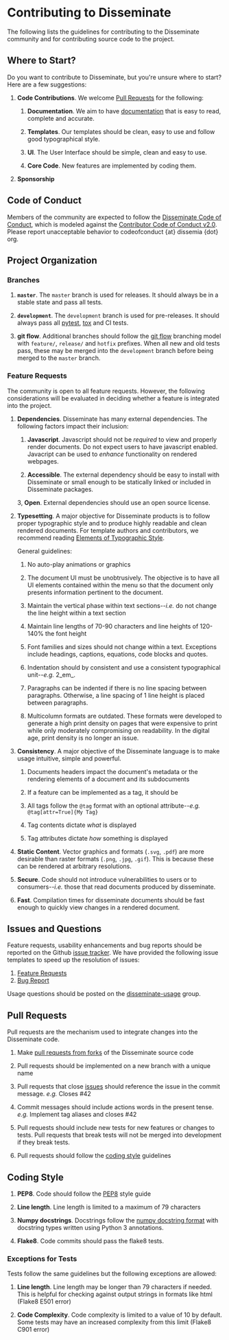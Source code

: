 # Contributing to Disseminate

The following lists the guidelines for contributing to the Disseminate community
and for contributing source code to the project.

## Where to Start?

Do you want to contribute to Disseminate, but you're unsure where to start?
Here are a few suggestions:

1. **Code Contributions**. We welcome [Pull Requests](#pull-requests) for the
   following:

    1. **Documentation**. We aim to have [documentation] that is easy to read,
       complete and accurate.
   
    2. **Templates**. Our templates should be clean, easy to use and follow
       good typographical style.
       
    3. **UI**. The User Interface should be simple, clean and easy to use.    
       
    4. **Core Code**. New features are implemented by coding them.
    
2. **Sponsorship**

## Code of Conduct

Members of the community are expected to follow the 
[Disseminate Code of Conduct], which is modeled against the 
[Contributor Code of Conduct v2.0]. Please report unacceptable behavior to
codeofconduct {at} dissemia {dot} org.

## Project Organization

### Branches

1. **``master``**. The ``master`` branch is used for releases. It should always 
   be in a stable state and pass all tests.
   
2. **``development``**. The ``development`` branch is used for pre-releases. It 
   should always pass all [pytest], [tox] and CI tests.
    
3. **git flow**. Additional branches should follow the [git flow] branching 
   model with ``feature/``, ``release/`` and ``hotfix`` prefixes. When all new 
   and old tests pass, these may be merged into the ``development`` branch 
   before being merged to the ``master`` branch.

### Feature Requests

The community is open to all feature requests. However, the following 
considerations will be evaluated in deciding whether a feature is
integrated into the project.

1. **Dependencies**. Disseminate has many external dependencies. The following
   factors impact their inclusion: 

   1. **Javascript**. Javascript should not be _required_ to view and properly
      render documents. Do not expect users to have javascript enabled. 
      Javacript can be used to *enhance* functionality on rendered 
      webpages.
      
   2. **Accessible**. The external dependency should be easy to install with
      Disseminate or small enough to be statically linked or included in 
      Disseminate packages.
      
   3, **Open**. External dependencies should use an open source license.
   
2. **Typesetting**. A major objective for Disseminate products is to follow
   proper typographic style and to produce highly readable and clean rendered
   documents. For template authors and contributors, we recommend reading 
   [Elements of Typographic Style]. 
   
   General guidelines:
   
   1. No auto-play animations or graphics
   
   2. The document UI must be unobtrusively. The objective is to have all 
      UI elements contained within the menu so that the document only
      presents information pertinent to the document.
   
   3. Maintain the vertical phase within text sections--_i.e._ do not
      change the line height within a text section
      
   4. Maintain line lengths of 70-90 characters and line heights of 120-140%
      the font height
      
   5. Font families and sizes should not change within a text. Exceptions
      include headings, captions, equations, code blocks and quotes.
      
   6. Indentation should by consistent and use a consistent typographical
      unit--_e.g._ 2_em_.
      
   7. Paragraphs can be indented if there is no line spacing between paragraphs.
      Otherwise, a line spacing of 1 line height is placed between paragraphs.
   
   8. Multicolumn formats are outdated. These formats were developed to
      generate a high print density on pages that were expensive to print
      while only moderately compromising on readability. In the digital age,
      print density is no longer an issue. 
   
3. **Consistency**. A major objective of the Disseminate language is to make
   usage intuitive, simple and powerful. 
   
   1. Documents headers impact the document's metadata or the rendering
      elements of a document and its subdocuments
      
   2. If a feature can be implemented as a tag, it should be
   
   3. All tags follow the ``@tag`` format with an optional 
   attribute--_e.g._ ``@tag[attr=True]{My Tag}``
   
   4. Tag contents dictate _what_ is displayed
   
   5. Tag attributes dictate _how_ something is displayed
   
4. **Static Content**. Vector graphics and formats (``.svg``, ``.pdf``) are 
   more desirable than raster formats (``.png``, ``.jpg``, ``.gif``).
   This is because these can be rendered at arbitrary resolutions.

5. **Secure**. Code should not introduce vulnerabilities to users or to
   consumers--_i.e._ those that read documents produced by disseminate.
   
6. **Fast**. Compilation times for disseminate documents should be fast
   enough to quickly view changes in a rendered document.

## Issues and Questions

Feature requests, usability enhancements and bug reports should be reported
on the Github [issue tracker]. We have provided the following issue templates
to speed up the resolution of issues:

  1. [Feature Requests]
  2. [Bug Report]

Usage questions should be posted on the [disseminate-usage] group.

## Pull Requests

Pull requests are the mechanism used to integrate changes into the Disseminate
code.

  1. Make [pull requests from forks] of the Disseminate source code
  
  2. Pull requests should be implemented on a new branch with a unique name
  
  3. Pull requests that close [issues](#issues-and-questions) should reference
     the issue in the commit message. _e.g._ Closes #42
     
  4. Commit messages should include actions words in the present tense.
     _e.g._ Implement tag aliases and closes #42
     
  5. Pull requests should include new tests for new features or changes to
     tests. Pull requests that break tests will not be merged into development
     if they break tests.
     
  6. Pull requests should follow the [coding style](#coding-style) guidelines

## Coding Style

1. **PEP8**. Code should follow the [PEP8] style guide

2. **Line length**. Line length is limited to a maximum of 79 characters

3. **Numpy docstrings**. Docstrings follow the [numpy docstring format] with
   docstring types written using Python 3 annotations.
   
4. **Flake8**. Code commits should pass the flake8 tests.

### Exceptions for Tests

Tests follow the same guidelines but the following exceptions are allowed:

1. **Line length**. Line length may be longer than 79 characters if needed.
   This is helpful for checking against output strings in formats like html
   (Flake8 E501 error)
   
2. **Code Complexity**. Code complexity is limited to a value of 10 by default.
   Some tests may have an increased complexity from this limit (Flake8 C901
   error)



[documentation]: https://www.dissemia.dev/docs/disseminate/index.html
[Disseminate Code of Conduct]: https://github.com/jlorieau/disseminate/blob/master/CODE_OF_CONDUCT.md
[Contributor Code of Conduct v2.0]: https://www.contributor-covenant.org/version/2/0/code_of_conduct.html
[pytest]: https://pypi.org/project/pytest/
[tox]: https://tox.readthedocs.io/en/latest/
[git flow]: https://nvie.com/posts/a-successful-git-branching-model/
[Elements of Typographic Style]: https://en.wikipedia.org/wiki/The_Elements_of_Typographic_Style
[issue tracker]: https://github.com/jlorieau/disseminate/issues
[Feature Requests]: https://github.com/jlorieau/disseminate/issues/new?assignees=&labels=&template=feature_request.md&title=
[Bug Report]: https://github.com/jlorieau/disseminate/issues/new?assignees=&labels=&template=bug_report.md&title=
[disseminate-usage]: https://groups.google.com/g/disseminate-usage
[pull requests from forks]: https://docs.github.com/en/github/collaborating-with-issues-and-pull-requests/creating-a-pull-request-from-a-fork
[PEP8]: https://www.python.org/dev/peps/pep-0008/
[numpy docstring format]: ttps://numpydoc.readthedocs.io/en/latest/format.html

